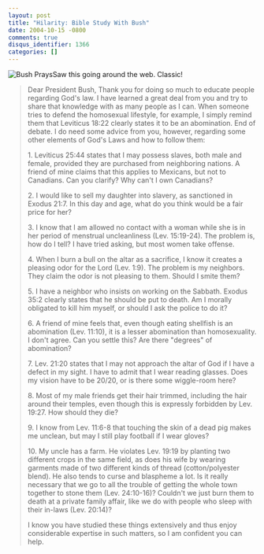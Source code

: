 ```yaml
---
layout: post
title: "Hilarity: Bible Study With Bush"
date: 2004-10-15 -0800
comments: true
disqus_identifier: 1366
categories: []
---
```

![Bush Prays](/images/bushprays.jpg)Saw this going around the web.
Classic!

> Dear President Bush, Thank you for doing so much to educate people
> regarding God's law. I have learned a great deal from you and try to
> share that knowledge with as many people as I can. When someone tries
> to defend the homosexual lifestyle, for example, I simply remind them
> that Leviticus 18:22 clearly states it to be an abomination. End of
> debate. I do need some advice from you, however, regarding some other
> elements of God's Laws and how to follow them:
>
> ​1. Leviticus 25:44 states that I may possess slaves, both male and
> female, provided they are purchased from neighboring nations. A friend
> of mine claims that this applies to Mexicans, but not to Canadians.
> Can you clarify? Why can't I own Canadians?
>
> ​2. I would like to sell my daughter into slavery, as sanctioned in
> Exodus 21:7. In this day and age, what do you think would be a fair
> price for her?
>
> ​3. I know that I am allowed no contact with a woman while she is in
> her period of menstrual uncleanliness (Lev. 15:19-24). The problem is,
> how do I tell? I have tried asking, but most women take offense.
>
> ​4. When I burn a bull on the altar as a sacrifice, I know it creates
> a pleasing odor for the Lord (Lev. 1:9). The problem is my neighbors.
> They claim the odor is not pleasing to them. Should I smite them?
>
> ​5. I have a neighbor who insists on working on the Sabbath. Exodus
> 35:2 clearly states that he should be put to death. Am I morally
> obligated to kill him myself, or should I ask the police to do it?
>
> ​6. A friend of mine feels that, even though eating shellfish is an
> abomination (Lev. 11:10), it is a lesser abomination than
> homosexuality. I don't agree. Can you settle this? Are there "degrees"
> of abomination?
>
> ​7. Lev. 21:20 states that I may not approach the altar of God if I
> have a defect in my sight. I have to admit that I wear reading
> glasses. Does my vision have to be 20/20, or is there some wiggle-room
> here?
>
> ​8. Most of my male friends get their hair trimmed, including the hair
> around their temples, even though this is expressly forbidden by Lev.
> 19:27. How should they die?
>
> ​9. I know from Lev. 11:6-8 that touching the skin of a dead pig makes
> me unclean, but may I still play football if I wear gloves?
>
> ​10. My uncle has a farm. He violates Lev. 19:19 by planting two
> different crops in the same field, as does his wife by wearing
> garments made of two different kinds of thread (cotton/polyester
> blend). He also tends to curse and blaspheme a lot. Is it really
> necessary that we go to all the trouble of getting the whole town
> together to stone them (Lev. 24:10-16)? Couldn't we just burn them to
> death at a private family affair, like we do with people who sleep
> with their in-laws (Lev. 20:14)?
>
> I know you have studied these things extensively and thus enjoy
> considerable expertise in such matters, so I am confident you can
> help.

